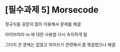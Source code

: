 # [필수과제 5] Morsecode

정규식을 굉장히 많이 이용해서 문제를 해결

라이브러리 re 에 대한 사용법 다시 숙지하게 됨

그다지 큰 문제는 없었고 띄어쓰기 관련해서 좀 헷갈렸으나 해결